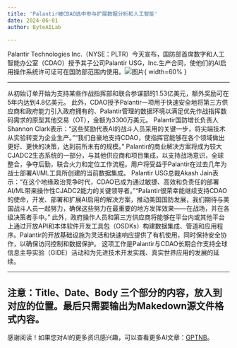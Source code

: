 ```yaml
---
title: 'Palantir被CDAO选中参与扩展数据分析和人工智能'
date: 2024-06-01
author: ByteAILab

---
```


Palantir Technologies Inc.（NYSE：PLTR）今天宣布，国防部首席数字和人工智能办公室（CDAO）授予其子公司Palantir USG，Inc.生产合同，使他们的AI启用操作系统许可证可在国防部范围内使用。![图片](https://ai-techpark.com/wp-content/uploads/2024/05/Palantir-960x540.jpg){ width=60% }

---
从初始订单开始为支持某些作战指挥部和联合参谋部的1.53亿美元，额外奖励可在5年内达到4.8亿美元。
此外，CDAO授予Palantir一项用于快速安全地将第三方供应商和政府能力引入政府拥有的、Palantir管理的数据环境以满足优先作战指挥数码需求的原型其他交易（OT），金额为3300万美元。
Palantir国防增长负责人Shannon Clark表示：“这些奖励代表AI的战斗人员采用的关键一步，将尖端技术从实验转变为企业生产。”“我们自豪地支持CDAO，使指挥官能够在各个领域做出更好、更快的决策，达到前所未有的规模。”
Palantir的商业解决方案将成为较大CJADC2生态系统的一部分，与其他供应商和项目集成，以支持战场意识，全球整合，争夺后勤，联合火力和定位工作流程。用户将受益于Palantir在过去几年为战士部署AI/ML工具所创建的当前数据集成。
Palantir USG总裁Akash Jain表示：“在这个地缘政治竞争时代，CDAO已成为通过敏捷、高效和负责任的部署AI/ML带来操作性CJADC2能力的关键领导者。”“Palantir很荣幸能继续支持CDAO的使命，开发、部署和扩展AI启用的解决方案，推动美国国防发展，我们期待与美国战斗人员一起努力，确保这些努力在最重要的地方发挥效果——在战场，并在各级决策者手中。”
此外，政府操作人员和第三方供应商将能够在平台内或其他平台上通过开放API和本体软件开发工具包（OSDKs）构建数据集成、管道和应用程序。Palantir的开放基础设施为灵活和快速响应提供了有机使用，同时保持安全协作，以确保访问控制和数据保护。
这项工作是Palantir与CDAO长期合作支持全球信息主导实验（GIDE）活动和为先进技术开发实践、真实世界应用的发展的延续。

---

注意：Title、Date、Body 三个部分的内容，放入到对应的位置。最后只需要输出为Makedown源文件格式内容。
---
感谢阅读！如果您对AI的更多资讯感兴趣，可以查看更多AI文章：[GPTNB](https://gptnb.com)。